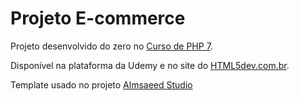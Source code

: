 # Projeto E-commerce

Projeto desenvolvido do zero no [Curso de PHP 7](https://www.udemy.com/curso-completo-de-php-7/).

Disponível na plataforma da Udemy e no site do [HTML5dev.com.br](https://www.html5dev.com.br/curso/curso-completo-de-php-7).

Template usado no projeto [Almsaeed Studio](https://almsaeedstudio.com)
